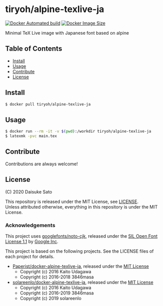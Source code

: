 # tiryoh/alpine-texlive-ja

[![Docker Automated build](https://img.shields.io/docker/automated/tiryoh/alpine-texlive-ja.svg)](https://hub.docker.com/r/tiryoh/alpine-texlive-ja/)
[![Docker Image Size](https://images.microbadger.com/badges/image/tiryoh/alpine-texlive-ja.svg)](https://microbadger.com/images/tiryoh/alpine-texlive-ja "Get your own image badge on microbadger.com")

Minimal TeX Live image with Japanese font based on alpine

## Table of Contents

- [Install](#install)
- [Usage](#usage)
- [Contribute](#contribute)
- [License](#license)

## Install

```bash
$ docker pull tiryoh/alpine-texlive-ja
```

## Usage

```bash
$ docker run --rm -it -v $(pwd):/workdir tiryoh/alpine-texlive-ja
$ latexmk -pvc main.tex
```

## Contribute

Contributions are always welcome!

## License

(C) 2020 Daisuke Sato

This repository is released under the MIT License, see [LICENSE](./LICENSE).  
Unless attributed otherwise, everything in this repository is under the MIT License.

### Acknowledgements

This project uses [googlefonts/noto-cjk](https://github.com/googlefonts/noto-cjk), released under the [SIL Open Font License 1.1](https://github.com/googlefonts/noto-cjk/blob/be6c059ac1587e556e2412b27f5155c8eb3ddbe6/LICENSE) by [Google Inc](https://www.google.com/get/noto/help/cjk/).

This project is based on the following projects.  See the LICENSE files of each project for details.

* [Paperist/docker-alpine-texlive-ja](https://github.com/Paperist/docker-alpine-texlive-ja), released under the [MIT License](https://github.com/Paperist/docker-alpine-texlive-ja/blob/2c21cd26e049c040d879ac5686b99514851916a4/LICENSE)
  * Copyright (c) 2016 Kaito Udagawa
  * Copyright (c) 2016-2018 3846masa
* [solareenlo/docker-alpine-texlive-ja](https://github.com/solareenlo/docker-alpine-texlive-ja), released under the [MIT License](https://github.com/solareenlo/docker-alpine-texlive-ja/blob/a75eb10f7fb06258f2b98c3490afe4c355b451e5/LICENSE)
  * Copyright (c) 2016 Kaito Udagawa
  * Copyright (c) 2016-2019 3846masa
  * Copyright (c) 2019 solareenlo